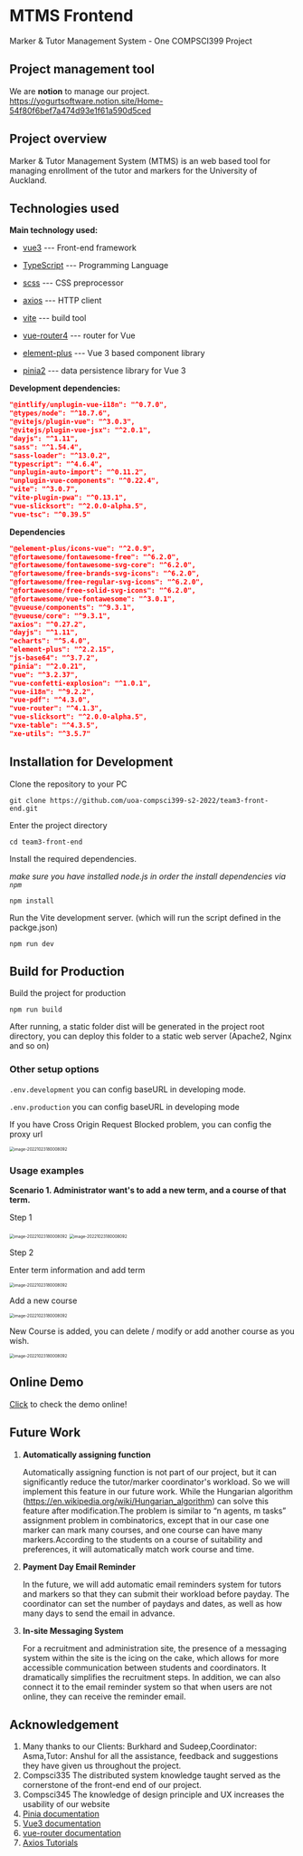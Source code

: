 # MTMS Frontend

Marker & Tutor Management System - One COMPSCI399 Project



## Project management tool

We are **notion** to manage our project. https://yogurtsoftware.notion.site/Home-54f80f6bef7a474d93e1f61a590d5ced

## 

## Project overview

Marker & Tutor Management System (MTMS) is an web based tool for managing enrollment of the tutor and markers for the University of Auckland. 



## Technologies used

**Main technology used:** 

-  [vue3](https://github.com/topics/vue3) --- Front-end framework

-  [TypeScript](https://github.com/topics/typescript) --- Programming Language
-  [scss](https://github.com/topics/scss) --- CSS preprocessor 
-  [axios](https://github.com/axios/axios) --- HTTP client
-  [vite](https://github.com/topics/vite) --- build tool
-  [vue-router4](https://router.vuejs.org/) --- router for Vue
-  [element-plus](https://github.com/topics/element-plus)  ---  Vue 3 based component library
-  [pinia2](https://github.com/topics/pinia2) --- data persistence library for Vue 3

**Development dependencies:**

```json
"@intlify/unplugin-vue-i18n": "^0.7.0",
"@types/node": "^18.7.6",
"@vitejs/plugin-vue": "^3.0.3",
"@vitejs/plugin-vue-jsx": "^2.0.1",
"dayjs": "^1.11",
"sass": "^1.54.4",
"sass-loader": "^13.0.2",
"typescript": "^4.6.4",
"unplugin-auto-import": "^0.11.2",
"unplugin-vue-components": "^0.22.4",
"vite": "^3.0.7",
"vite-plugin-pwa": "^0.13.1",
"vue-slicksort": "^2.0.0-alpha.5",
"vue-tsc": "^0.39.5"
```

**Dependencies**

```json
"@element-plus/icons-vue": "^2.0.9",
"@fortawesome/fontawesome-free": "^6.2.0",
"@fortawesome/fontawesome-svg-core": "^6.2.0",
"@fortawesome/free-brands-svg-icons": "^6.2.0",
"@fortawesome/free-regular-svg-icons": "^6.2.0",
"@fortawesome/free-solid-svg-icons": "^6.2.0",
"@fortawesome/vue-fontawesome": "^3.0.1",
"@vueuse/components": "^9.3.1",
"@vueuse/core": "^9.3.1",
"axios": "^0.27.2",
"dayjs": "^1.11",
"echarts": "^5.4.0",
"element-plus": "^2.2.15",
"js-base64": "^3.7.2",
"pinia": "^2.0.21",
"vue": "^3.2.37",
"vue-confetti-explosion": "^1.0.1",
"vue-i18n": "^9.2.2",
"vue-pdf": "^4.3.0",
"vue-router": "^4.1.3",
"vue-slicksort": "^2.0.0-alpha.5",
"vxe-table": "^4.3.5",
"xe-utils": "^3.5.7"
```



## Installation for Development

Clone the repository to your PC

```
git clone https://github.com/uoa-compsci399-s2-2022/team3-front-end.git
```

Enter the project directory

```
cd team3-front-end
```

Install the required dependencies.

*make sure you have installed node.js in order the install dependencies via `npm`*

```
npm install
```

Run the Vite development server. (which will run the script defined in the packge.json)

```
npm run dev
```

## Build for Production

Build the project for production

```
npm run build
```

After running, a static folder dist will be generated in the project root directory, you can deploy this folder to a static web server (Apache2, Nginx and so on)



### Other setup options

`.env.development` you can config baseURL in developing mode.

`.env.production` you can config baseURL in developing mode

If you have Cross Origin Request Blocked problem, you can config the proxy url

<img src=".\public\tutorial-images\image-20221023180008092.png" alt="image-20221023180008092" style="zoom:50%;" />



### Usage examples

**Scenario 1. Administrator want's to add a new term, and a course of that term.**

Step 1

<img src=".\public\tutorial-images\image-20221023180645088.png" alt="image-20221023180008092" style="zoom:50%;" />

<img src=".\public\tutorial-images\image-20221023180840518.png" alt="image-20221023180008092" style="zoom:50%;" />

Step 2



Enter term information and add term

<img src=".\public\tutorial-images\image-20221023181354313.png" alt="image-20221023180008092" style="zoom:50%;" />

Add a new course

<img src=".\public\tutorial-images\image-20221023181741443.png" alt="image-20221023180008092" style="zoom:50%;" />

New Course is added, you can delete / modify or add another course as you wish.

<img src=".\public\tutorial-images\image-20221023182044687.png" alt="image-20221023180008092" style="zoom:50%;" />



## Online Demo

[Click](https://www.uoamtms.com/) to check the demo online!



## Future Work

1. **Automatically assigning function**

   Automatically assigning function is not part of our project, but it can significantly reduce the tutor/marker coordinator's workload. So we will implement this feature in our future work. While the Hungarian algorithm (https://en.wikipedia.org/wiki/Hungarian_algorithm) can solve this feature after modification.The problem is similar to “n agents, m tasks” assignment problem in combinatorics, except that in our case one marker can mark many courses, and one course can have many markers.According to the students on a course of suitability and preferences, it will automatically match work course and time.

2. **Payment Day Email Reminder**

   In the future, we will add automatic email reminders system for tutors and markers so that they can submit their workload before payday. The coordinator can set the number of paydays and dates, as well as how many days to send the email in advance.

3. **In-site Messaging System**

   For a recruitment and administration site, the presence of a messaging system within the site is the icing on the cake, which allows for more accessible communication between students and coordinators. It dramatically simplifies the recruitment steps. In addition, we can also connect it to the email reminder system so that when users are not online, they can receive the reminder email.

## Acknowledgement

1. Many thanks to our Clients: Burkhard and Sudeep,Coordinator: Asma,Tutor: Anshul for all the assistance, feedback and suggestions they have given us throughout the project.
2. Compsci335 The distributed system knowledge taught served as the cornerstone of the front-end end of our project.
3. Compsci345 The knowledge of design principle and UX increases the usability of our website
4. [Pinia documentation](https://pinia.vuejs.org/introduction.html)
5. [Vue3 documentation](https://vuejs.org/)
6. [vue-router documentation](https://router.vuejs.org/installation.html)
7. [Axios Tutorials](https://masteringjs.io/axios)

